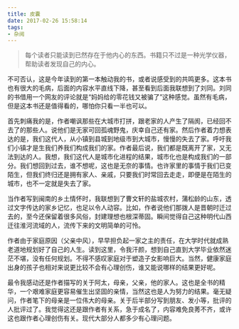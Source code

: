 ```yaml
---
title: 皮囊
date: 2017-02-26 15:58:14
tags:
- 杂阅
---
```


> 每个读者只能读到已然存在于他内心的东西。书籍只不过是一种光学仪器，帮助读者发现自己的内心。

不可否认，这是今年读到的第一本触动我的书，或者说感受到的共鸣更多。这本书也有很大的毛病，后面的内容水平直线下降，甚至看到后面我联想到了刘同。刘同的书借用一个网友的评论就是“妈妈给的零花钱又被骗了”这种感觉。虽然有毛病，但是这本书还是值得看的，哪怕你只看一半也可以。

首先刺痛我的是，作者嘲讽那些在大城市打拼，跟老家的人产生了隔阂，已经回不去了的那些人。说他们是无家可回孤魂野鬼，庆幸自己还有家。然后作者着力想表达的是，我们这代人，从小镇到县城到地级市到大城市，慢慢的失去了家。呼吁我们小镇才是生我们养我们构成我们的家。作者最后说，我们都是既离开了家，又无法到达的人。我想，我们这代人是城市化进程的结果，城市化也是构成我们的一部分。我们想回到过去，谁不想呢，这也是无奈的事情。也许家里的事情于我们已变陌生，但我们终归还是拥有家人、亲戚，只要我们时常回去走走，即便是在陌生的城市，也不一定就是失去了家。

当作者写到闽南的乡土情怀时，我联想到了曹文轩的盐城农村，蒲松龄的山东，透过文字传达的家乡记忆，也足以令人动容。比如，作者说他们那拨人是晋朝时迁过去的，至今还保留着很多风俗，封建理想也根深蒂固。瞬间觉得自己这种明代山西迁往淮河流域的人，流传下来的文明简单的可怜。

作者由于家庭原因（父亲中风），早早担负起一家之主的责任，在大学时代就成熟老道地规划好了自己的人生。读到这里，令我汗颜，想到自己直到大学毕业依然迷茫不堪，没有任何规划。不得不感叹家庭对于塑造子女影响巨大。当然，健康家庭出身的孩子也相对来说更比较不会有心理创伤，谁又能说哪样的结果更好呢。

最令我感动还是作者描写的关于阿太，母亲，父亲，他的家人。这也是全书的精华，一个艰难家庭更容易催生出坚固的亲情，当然这也是人为努力的结果。毫无疑问，作者笔下的母亲是一位伟大的母亲。关于后半部分写到朋友、发小等，批评的人批评过了。我觉得这还是跟作者有关系，急于成名了，内容难免良莠不齐，或许这也跟作者心理创伤有关。现代大部分人都多少有心理问题。
